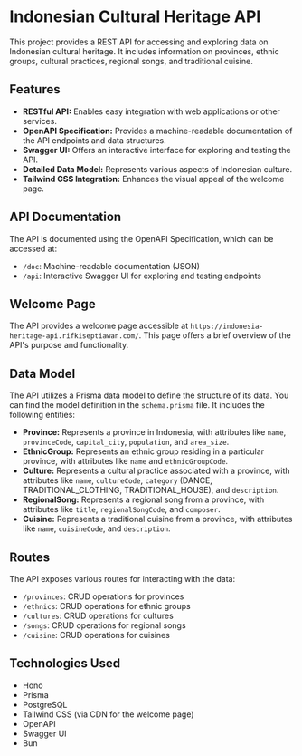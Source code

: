 # Indonesian Cultural Heritage API

This project provides a REST API for accessing and exploring data on Indonesian cultural heritage. It includes information on provinces, ethnic groups, cultural practices, regional songs, and traditional cuisine.

## Features

*   **RESTful API:** Enables easy integration with web applications or other services.
*   **OpenAPI Specification:** Provides a machine-readable documentation of the API endpoints and data structures.
*   **Swagger UI:** Offers an interactive interface for exploring and testing the API.
*   **Detailed Data Model:** Represents various aspects of Indonesian culture.
*   **Tailwind CSS Integration:** Enhances the visual appeal of the welcome page.


## API Documentation

The API is documented using the OpenAPI Specification, which can be accessed at:

*   `/doc`: Machine-readable documentation (JSON)
*   `/api`: Interactive Swagger UI for exploring and testing endpoints

## Welcome Page

The API provides a welcome page accessible at `https://indonesia-heritage-api.rifkiseptiawan.com/`. This page offers a brief overview of the API's purpose and functionality.

## Data Model

The API utilizes a Prisma data model to define the structure of its data. You can find the model definition in the `schema.prisma` file. It includes the following entities:

*   **Province:** Represents a province in Indonesia, with attributes like `name`, `provinceCode`, `capital_city`, `population`, and `area_size`.
*   **EthnicGroup:** Represents an ethnic group residing in a particular province, with attributes like `name` and `ethnicGroupCode`.
*   **Culture:** Represents a cultural practice associated with a province, with attributes like `name`, `cultureCode`, `category` (DANCE, TRADITIONAL\_CLOTHING, TRADITIONAL\_HOUSE), and `description`.
*   **RegionalSong:** Represents a regional song from a province, with attributes like `title`, `regionalSongCode`, and `composer`.
*   **Cuisine:** Represents a traditional cuisine from a province, with attributes like `name`, `cuisineCode`, and `description`.

## Routes

The API exposes various routes for interacting with the data:

*   `/provinces`: CRUD operations for provinces
*   `/ethnics`: CRUD operations for ethnic groups
*   `/cultures`: CRUD operations for cultures
*   `/songs`: CRUD operations for regional songs
*   `/cuisine`: CRUD operations for cuisines

## Technologies Used

*   Hono
*   Prisma
*   PostgreSQL
*   Tailwind CSS (via CDN for the welcome page)
*   OpenAPI
*   Swagger UI
*   Bun